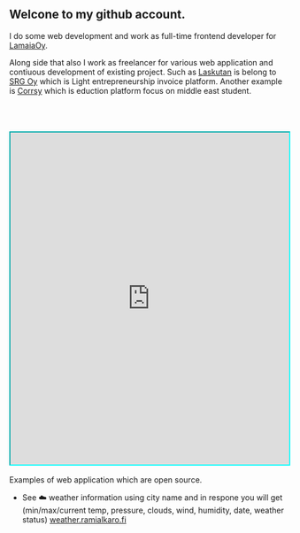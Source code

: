 ## Welcone to my github account.

I do some web development and work as full-time frontend developer for [LamaiaOy](https://lamia.fi/).

Along side that also I work as freelancer for various web application and contiuous development of existing project. Such as [Laskutan](https://www.laskutan.com/) is belong to [SRG Oy](https://www.srgyhtiot.fi/) which is Light entrepreneurship invoice platform. Another example is [Corrsy](https://corrsy.com) which is eduction platform focus on middle east student. 

<br>
<br>
<br>
<iframe
  src="https://ramialkaro.fi/"
  style="width:100%; height:600px; border-color:aqua"
></iframe>

<br>
<br>
Examples of web application which are open source. 

* See ☁️  weather information using city name and in respone you will get (min/max/current temp, pressure, clouds, wind, humidity, date, weather status) [weather.ramialkaro.fi](https://weather.ramialkaro.fi/)
